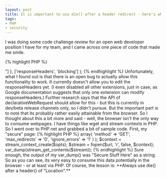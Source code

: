 ```yaml
---
layout: post
title: It is important to use die() after a header redirect - here's why
tags:
- PHP
- security
---
```


I was doing some code challenge review for an open web developer position I have for my team, and I came across one piece of code that made me smile.

{% highlight PHP %}
<?php
if (!$auth) {
  header('Location: /login.php');
}
{% endhighlight %}    


Of course, there was much more, but this is the part that made me smile.  Here's why.

**Always, always use a die() statement after a header redirect.**

Remember, just because the browser is smart enough not to show the content, doesn't mean that this isn't dangerous.  So, it's a little less dangerous say if this page is just showing a user search option or some information.  It is much more dangerous if this is a page that executes an action.  This is because the entire PHP page will execute if you don't put a die() statement.

For display pages, this just means that it will create output to the output buffer, ready to be sent to the browser.  The browser will see the redirect header and not display any of the information.

However, on action pages, such as a record delete, the page will process the entire request, including the record delete, then reach the browser.  The browser will then redirect to the login page.

**Now here's the real fun part.**

I thought to myself: what if my browser started ignoring the redirect headers.  Would I be able to see the content of the page?  **Theoretically, yes.**  So I wrote the following code for a Google Chrome extension:


{% highlight javascript %}
chrome.webRequest.onHeadersReceived.addListener(
    function(details) {
        for (var i = 0, j = details.responseHeaders.length; i < j; i++) {
            if (details.responseHeaders[i].name.toLowerCase() == 'location') {
                details.responseHeaders.[i].splice(i,1);
            }
        }
        return {
            responseHeaders: details.responseHeaders
        };
    },
    {
        urls: ["<all_urls>"]
    },
    ['responseHeaders', 'blocking']
);
{% endhighlight %}    




Unfortunately, what I found out is that there is an open bug to actually allow this functionality to work.  It currently doesn't allow you to edit the responseHeaders yet.  (I even disabled all other extensions, just in case, as Google documentation suggests that only one extension can modify responseHeaders.)  

Further research says that the API of declarativeWebRequest should allow for this - but this is currently in dev/beta release channels only, so I didn't pursue.  But the important part is to note that its probably rather easily attainable from the browser.

So I thought about this a bit more and said - well, the browser isn't the only way to consume webpages.  I have things like wget and stream contexts in PHP.  So I went over to PHP.net and grabbed a bit of sample code.  

First, my "secure" page:

{% highlight PHP %}
<?php
header('Location: /login.php');
echo 'Secure Stuff Here';
{% endhighlight %}    
    



And now, my consumer:

{% highlight PHP %}
<?php
$url = "http://localhost/redirectTest.php";
$opts = array('http' =>
    array(
        'method' => 'GET',
        'max_redirects' => '0',
        'ignore_errors' => '1'
    )
);

$context = stream_context_create($opts);
$stream = fopen($url, 'r', false, $context);
var_dump(stream_get_contents($stream));
{% endhighlight %}    
    



Sure enough, the output of my var_dump() was "Secure Stuff Here" as a string.

So as you can see, its very easy to consume this data potentially in the browser - or at least via PHP.  Of course, the lesson is:

**Always use die() after a header() of "Location".**
